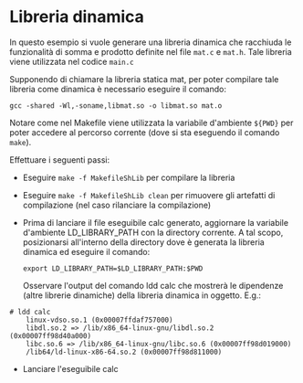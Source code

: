 # Libreria dinamica

In questo esempio si vuole generare una libreria dinamica che racchiuda le funzionalità di somma e prodotto definite nel file ``mat.c`` e ``mat.h``. Tale libreria viene utilizzata nel codice ``main.c``

Supponendo di chiamare la libreria statica mat, per poter compilare tale libreria come dinamica è necessario eseguire il comando:

```
gcc -shared -Wl,-soname,libmat.so -o libmat.so mat.o
```

Notare come nel Makefile viene utilizzata la variabile d'ambiente ``${PWD}`` per poter accedere al percorso corrente (dove si sta eseguendo il comando ``make``).

Effettuare i seguenti passi:

- Eseguire ``make -f MakefileShLib`` per compilare la libreria

- Eseguire ``make -f MakefileShLib clean`` per rimuovere gli artefatti di compilazione (nel caso rilanciare la compilazione)

- Prima di lanciare il file eseguibile calc generato, aggiornare la variabile d'ambiente LD_LIBRARY_PATH con la directory corrente. A tal scopo, posizionarsi all'interno della directory dove è generata la libreria dinamica ed eseguire il comando:

  ``export LD_LIBRARY_PATH=$LD_LIBRARY_PATH:$PWD``

  Osservare l'output del comando ldd calc che mostrerà le dipendenze (altre librerie dinamiche) della libreria dinamica in oggetto. E.g.:
```
# ldd calc
	linux-vdso.so.1 (0x00007ffdaf757000)
	libdl.so.2 => /lib/x86_64-linux-gnu/libdl.so.2 (0x00007ff98d40a000)
	libc.so.6 => /lib/x86_64-linux-gnu/libc.so.6 (0x00007ff98d019000)
	/lib64/ld-linux-x86-64.so.2 (0x00007ff98d811000)
```
- Lanciare l'eseguibile calc
